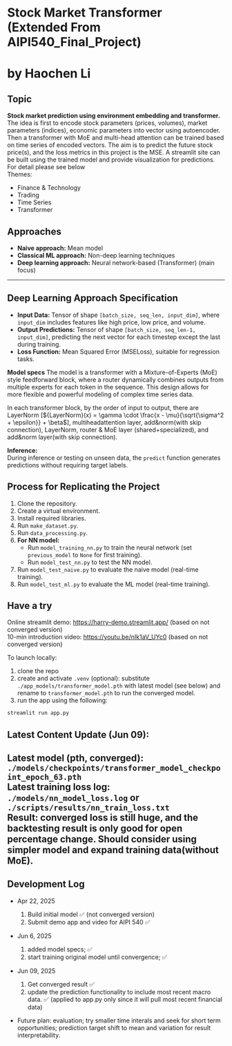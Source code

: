 # Stock Market Transformer (Extended From AIPI540_Final_Project)
# by Haochen Li

## Topic
**Stock market prediction using environment embedding and transformer.**  
The idea is first to encode stock parameters (prices, volumes), market parameters (indices), economic parameters into vector using autoencoder. Then a transformer with MoE and multi-head attention can be trained based on time series of encoded vectors. The aim is to predict the future stock price(s), and the loss metrics in this project is the MSE. A streamlit site can be built using the trained model and provide visualization for predictions. For detail please see below     
Themes:
- Finance & Technology
- Trading
- Time Series
- Transformer

## Approaches

- **Naive approach:** Mean model
- **Classical ML approach:** Non-deep learning techniques
- **Deep learning approach:** Neural network-based (Transformer) (main focus)

---

## Deep Learning Approach Specification

- **Input Data:** Tensor of shape `[batch_size, seq_len, input_dim]`, where `input_dim` includes features like high price, low price, and volume.
- **Output Predictions:** Tensor of shape `[batch_size, seq_len-1, input_dim]`, predicting the next vector for each timestep except the last during training.
- **Loss Function:** Mean Squared Error (MSELoss), suitable for regression tasks.

**Model specs**
The model is a transformer with a Mixture-of-Experts (MoE) style feedforward block, where a router dynamically combines outputs from multiple experts for each token in the sequence. This design allows for more flexible and powerful modeling of complex time series data.

In each transformer block, by the order of input to output, there are LayerNorm [${LayerNorm}(x) = \gamma \cdot \frac{x - \mu}{\sqrt{\sigma^2 + \epsilon}} + \beta$],  multiheadattention layer, add&norm(with skip connection), LayerNorm, router & MoE layer (shared+specialized), and add&norm layer(with skip connection).

**Inference:**  
During inference or testing on unseen data, the `predict` function generates predictions without requiring target labels.

## Process for Replicating the Project
1. Clone the repository.
2. Create a virtual environment.
3. Install required libraries.
4. Run `make_dataset.py`.
5. Run `data_processing.py`.
6. **For NN model:**
   - Run `model_training_nn.py` to train the neural network (set `previous_model` to `None` for first training).
   - Run `model_test_nn.py` to test the NN model.
7. Run `model_test_naive.py` to evaluate the naive model (real-time training).
8. Run `model_test_ml.py` to evaluate the ML model (real-time training).


## Have a try

Online streamlit demo: https://harry-demo.streamlit.app/ (based on not converged version)  
10-min introduction video: https://youtu.be/nIk1aV_UYc0 (based on not converged version)  

To launch locally:  
1. clone the repo
2. create and activate `.venv`
(optional): substitute `./app_models/transformer_model.pth` with latest model (see below) and rename to `transformer_model.pth` to run the converged model. 
3. run the app using the following:
```bash
streamlit run app.py
```

## Latest Content Update (Jun 09):
Latest model (pth, converged): `./models/checkpoints/transformer_model_checkpoint_epoch_63.pth`  
Latest training loss log: `./models/nn_model_loss.log` or `./scripts/results/nn_train_loss.txt`  
Result: converged loss is still huge, and the backtesting result is only good for open percentage change. Should consider using simpler model and expand training data(without MoE).
---

## Development Log
- Apr 22, 2025
   1. Build initial model ✅ (not converged version)
   2. Submit demo app and video for AIPI 540 ✅ 

- Jun 6, 2025
   1. added model specs; ✅
   2. start training original model until convergence; ✅

- Jun 09, 2025
   1. Get converged result ✅
   3. update the prediction functionality to include most recent macro data. ✅ (applied to app.py only since it will pull most recent financial data)


- Future plan: evaluation; try smaller time interals and seek for short term opportunities; prediction target shift to mean and variation for result interpretability.
